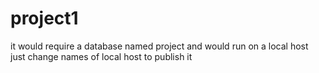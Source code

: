 # project1
it would require a database named project and would run on a local host just change names of local host to publish it
